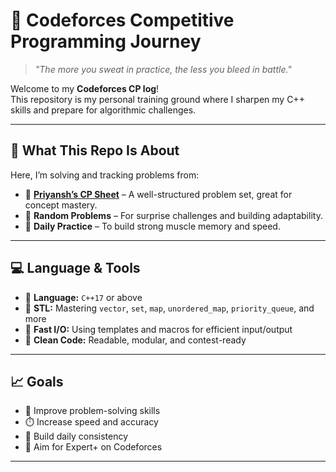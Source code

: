 # 🚀 Codeforces Competitive Programming Journey

> *"The more you sweat in practice, the less you bleed in battle."*

Welcome to my **Codeforces CP log**!  
This repository is my personal training ground where I sharpen my C++ skills and prepare for algorithmic challenges.

---

## 📌 What This Repo Is About

Here, I’m solving and tracking problems from:

- 📘 **[Priyansh’s CP Sheet](https://www.tle-eliminators.com/cp-sheet)** – A well-structured problem set, great for concept mastery.
- 🎲 **Random Problems** – For surprise challenges and building adaptability.
- 🧩 **Daily Practice** – To build strong muscle memory and speed.

---

## 💻 Language & Tools

- 🔧 **Language:** `C++17` or above  
- 💼 **STL:** Mastering `vector`, `set`, `map`, `unordered_map`, `priority_queue`, and more  
- 🚀 **Fast I/O:** Using templates and macros for efficient input/output  
- 🧹 **Clean Code:** Readable, modular, and contest-ready

---

## 📈 Goals

- 🧠 Improve problem-solving skills
- ⏱️ Increase speed and accuracy
- 🔁 Build daily consistency
- 🥇 Aim for Expert+ on Codeforces

---
